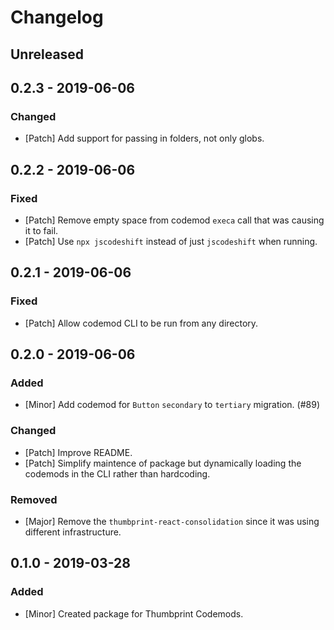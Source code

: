 # Changelog

## Unreleased

## 0.2.3 - 2019-06-06

### Changed

-   [Patch] Add support for passing in folders, not only globs.

## 0.2.2 - 2019-06-06

### Fixed

-   [Patch] Remove empty space from codemod `execa` call that was causing it to fail.
-   [Patch] Use `npx jscodeshift` instead of just `jscodeshift` when running.

## 0.2.1 - 2019-06-06

### Fixed

-   [Patch] Allow codemod CLI to be run from any directory.

## 0.2.0 - 2019-06-06

### Added

-   [Minor] Add codemod for `Button` `secondary` to `tertiary` migration. (#89)

### Changed

-   [Patch] Improve README.
-   [Patch] Simplify maintence of package but dynamically loading the codemods in the CLI rather than hardcoding.

### Removed

-   [Major] Remove the `thumbprint-react-consolidation` since it was using different infrastructure.

## 0.1.0 - 2019-03-28

### Added

-   [Minor] Created package for Thumbprint Codemods.
